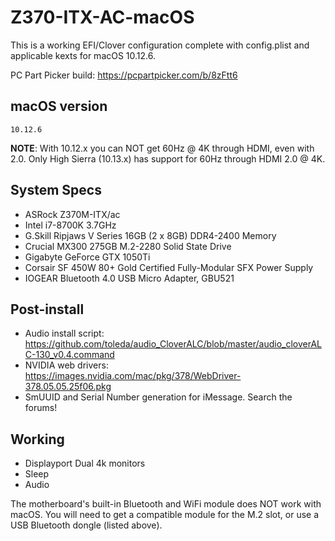 # Z370-ITX-AC-macOS
This is a working EFI/Clover configuration complete with config.plist and applicable kexts for macOS 10.12.6.

PC Part Picker build: https://pcpartpicker.com/b/8zFtt6

## macOS version
`10.12.6`

**NOTE**: With 10.12.x you can NOT get 60Hz @ 4K through HDMI, even with 2.0.
Only High Sierra (10.13.x) has support for 60Hz through HDMI 2.0 @ 4K.

## System Specs
* ASRock Z370M-ITX/ac
* Intel i7-8700K 3.7GHz
* G.Skill Ripjaws V Series 16GB (2 x 8GB) DDR4-2400 Memory
* Crucial MX300 275GB M.2-2280 Solid State Drive
* Gigabyte GeForce GTX 1050Ti
* Corsair SF 450W 80+ Gold Certified Fully-Modular SFX Power Supply
* IOGEAR Bluetooth 4.0 USB Micro Adapter, GBU521

## Post-install
* Audio install script: https://github.com/toleda/audio_CloverALC/blob/master/audio_cloverALC-130_v0.4.command
* NVIDIA web drivers: https://images.nvidia.com/mac/pkg/378/WebDriver-378.05.05.25f06.pkg
* SmUUID and Serial Number generation for iMessage. Search the forums!

## Working
* Displayport Dual 4k monitors
* Sleep
* Audio

The motherboard's built-in Bluetooth and WiFi module does NOT work with macOS.
You will need to get a compatible module for the M.2 slot, or use a USB
Bluetooth dongle (listed above).

